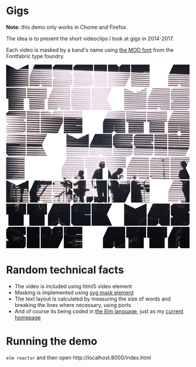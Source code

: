 # Gigs

**Note:** this demo only works in Chome and Firefox.

The idea is to present the short videoclips I took at gigs in 2014-2017.

Each video is masked by a band's name using [the MOD font](http://www.fontfabric.com/mod-font/)
from the Fontfabric type foundry.

![Screenshot](screenshot.jpg)

# Random technical facts

* The video is included using html5 video element
* Masking is implemented using
  [svg mask element](https://developer.mozilla.org/en/docs/Web/SVG/Element/mask)
* The text layout is calculated by measuring the size of words
  and breaking the lines where necessary, using ports
* And of course its being coded in [the Elm language](http://elm-lang.org/),
  just as my [current homepage](https://github.com/w0rm/elm-unsoundscapes)

# Running the demo

`elm reactor` and then open http://localhost:8000/index.html
